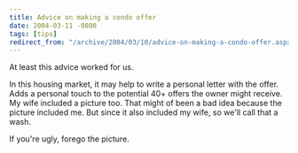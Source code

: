 ```yaml
---
title: Advice on making a condo offer
date: 2004-03-11 -0800
tags: [tips]
redirect_from: "/archive/2004/03/10/advice-on-making-a-condo-offer.aspx/"
---
```


At least this advice worked for us.

In this housing market, it may help to write a personal letter with the
offer. Adds a personal touch to the potential 40+ offers the owner might
receive. My wife included a picture too. That might of been a bad idea
because the picture included me. But since it also included my wife, so
we'll call that a wash.

If you're ugly, forego the picture.

